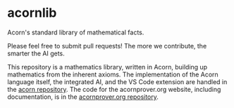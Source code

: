 # acornlib
Acorn's standard library of mathematical facts.

Please feel free to submit pull requests! The more we contribute, the smarter the AI gets.

This repository is a mathematics library, written in Acorn, building up mathematics from the
inherent axioms. The implementation of the Acorn language itself, the integrated AI, and the VS Code extension 
are handled in the [acorn repository](https://github.com/acornprover/acorn). The code for the acornprover.org website,
including documentation, is in the [acornprover.org repository](https://github.com/acornprover/acornprover.org).
